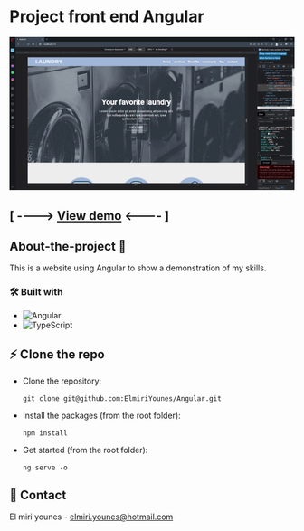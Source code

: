 # Project front end Angular

![demo gif](./src/assets/images/gif/demo.gif "demo gif")

## [ ----> [View demo](https://elmiriyounes.github.io/Angular/) <---- ]

## About-the-project 🚀

This is a website using Angular to show a demonstration of my skills.

### 🛠 Built with

* ![Angular](https://img.shields.io/badge/Angular-DD0031?style=for-the-badge&logo=angular&logoColor=white)
* ![TypeScript](https://img.shields.io/badge/typescript-%23007ACC.svg?style=for-the-badge&logo=typescript&logoColor=white)

## ⚡️ Clone the repo

* Clone the repository:
    ```gitbash
    git clone git@github.com:ElmiriYounes/Angular.git
    ```

* Install the packages (from the root folder):
    ```gitbash
    npm install
    ```

* Get started (from the root folder):
    ```gitbash
    ng serve -o
    ```

## 💬 Contact

El miri younes - elmiri.younes@hotmail.com